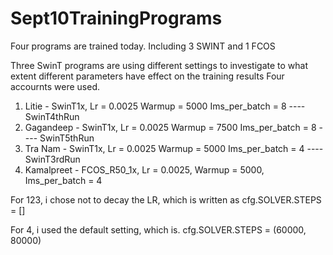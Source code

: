 # Sept10TrainingPrograms
Four programs are trained today. Including 3 SWINT and 1 FCOS

Three SwinT programs are using different settings to investigate to what extent different parameters have effect on the training results
Four accournts were used. 
1. Litie - SwinT1x, Lr = 0.0025 Warmup = 5000 Ims_per_batch = 8 ---- SwinT4thRun
2. Gagandeep - SwinT1x, Lr = 0.0025 Warmup = 7500 Ims_per_batch = 8 ---- SwinT5thRun
3. Tra Nam - SwinT1x, Lr = 0.0025 Warmup = 5000 Ims_per_batch = 4 ---- SwinT3rdRun
4. Kamalpreet - FCOS_R50_1x, Lr = 0.0025, Warmup = 5000, Ims_per_batch = 4

For 123, i chose not to decay the LR, which is written as        cfg.SOLVER.STEPS = []

For 4, i used the default setting, which is.      cfg.SOLVER.STEPS = (60000, 80000)
       
